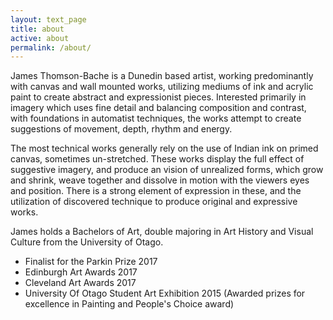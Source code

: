 ```yaml
---
layout: text_page
title: about
active: about
permalink: /about/
---
```


James Thomson-Bache is a Dunedin based artist, working predominantly with canvas and wall mounted works, utilizing mediums of ink and acrylic paint to create abstract and expressionist pieces. Interested primarily in imagery which uses fine detail and balancing composition and contrast, with foundations in automatist techniques, the works attempt to create suggestions of movement, depth, rhythm and energy. 

The most technical works generally rely on the use of Indian ink on primed canvas, sometimes un-stretched. These works display the full effect of suggestive imagery, and produce an vision of unrealized forms, which grow and shrink, weave together and dissolve in motion with the viewers eyes and position. There is a strong element of expression in these, and the utilization of discovered technique to produce original and expressive works.

James holds a Bachelors of Art, double majoring in Art History and Visual Culture from the University of Otago.

* Finalist for the Parkin Prize 2017
* Edinburgh Art Awards 2017
* Cleveland Art Awards 2017
* University Of Otago Student Art Exhibition 2015 (Awarded prizes for excellence in Painting and People's Choice award) 